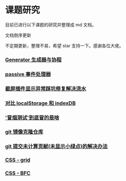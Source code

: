 # 课题研究

目前已进行以下课题的研究并整理成 md 文档。

文档倒序更新

不定期更新，整理不易，希望 star 支持一下。感谢各位大佬。

### [Generator 生成器与协程](/generator/)

### [passive 事件处理器](/capture-problem/)

### [截屏插件显示异常踩坑修复解决流水](/capture-problem/)

### [对比 localStorage 和 indexDB](/indexDB/)

### ['冒烟测试'到底冒的是啥](/smokeTest/)

### [git 镜像克隆仓库](/gitMirrorClone/)

### [git 提交未计算贡献(未显示小绿点)的解决办法](/gitContribute/)

### [CSS - grid](/CSSGrid/)

### [CSS - BFC](/BFC/)
